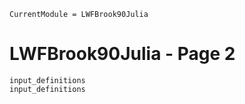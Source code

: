 ```@meta
CurrentModule = LWFBrook90Julia
```

# LWFBrook90Julia - Page 2

```@docs
input_definitions
input_definitions
```
